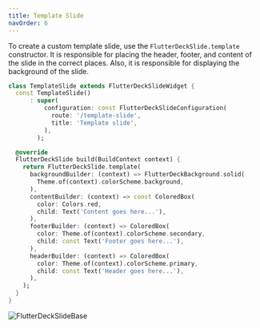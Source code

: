```yaml
---
title: Template Slide
navOrder: 6
---
```

To create a custom template slide, use the `FlutterDeckSlide.template` constructor. It is responsible for placing the header, footer, and content of the slide in the correct places. Also, it is responsible for displaying the background of the slide.

```dart
class TemplateSlide extends FlutterDeckSlideWidget {
  const TemplateSlide()
      : super(
          configuration: const FlutterDeckSlideConfiguration(
            route: '/template-slide',
            title: 'Template slide',
          ),
        );

  @override
  FlutterDeckSlide build(BuildContext context) {
    return FlutterDeckSlide.template(
      backgroundBuilder: (context) => FlutterDeckBackground.solid(
        Theme.of(context).colorScheme.background,
      ),
      contentBuilder: (context) => const ColoredBox(
        color: Colors.red,
        child: Text('Content goes here...'),
      ),
      footerBuilder: (context) => ColoredBox(
        color: Theme.of(context).colorScheme.secondary,
        child: const Text('Footer goes here...'),
      ),
      headerBuilder: (context) => ColoredBox(
        color: Theme.of(context).colorScheme.primary,
        child: const Text('Header goes here...'),
      ),
    );
  }
}
```

![FlutterDeckSlideBase](https://github.com/mkobuolys/flutter_deck/blob/main/images/templates/custom.png?raw=true)
